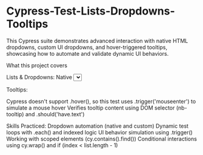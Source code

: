 # Cypress-Test-Lists-Dropdowns-Tooltips
This Cypress suite demonstrates advanced interaction with native HTML dropdowns, custom UI dropdowns, and hover-triggered tooltips, showcasing how to automate and validate dynamic UI behaviors.


What this project covers

Lists & Dropdowns:
Native <select> dropdown tested via .select() and .should('have.value')
Custom component dropdowns (<nb-select>) tested with:
Click + Option selection
Assertion of selected value
Full loop test using .each() to validate all dropdown positions dynamically
Demonstrates use of .then() with cy.wrap() for reusable scoped dropdown interaction

Tooltips:

Cypress doesn't support .hover(), so this test uses .trigger('mouseenter') to simulate a mouse hover
Verifies tooltip content using DOM selector (nb-tooltip) and .should('have.text')

Skills Practiced:
Dropdown automation (native and custom)
Dynamic test loops with .each() and indexed logic
UI behavior simulation using .trigger()
Working with scoped elements (cy.contains().find())
Conditional interactions using cy.wrap() and if (index < list.length - 1)
